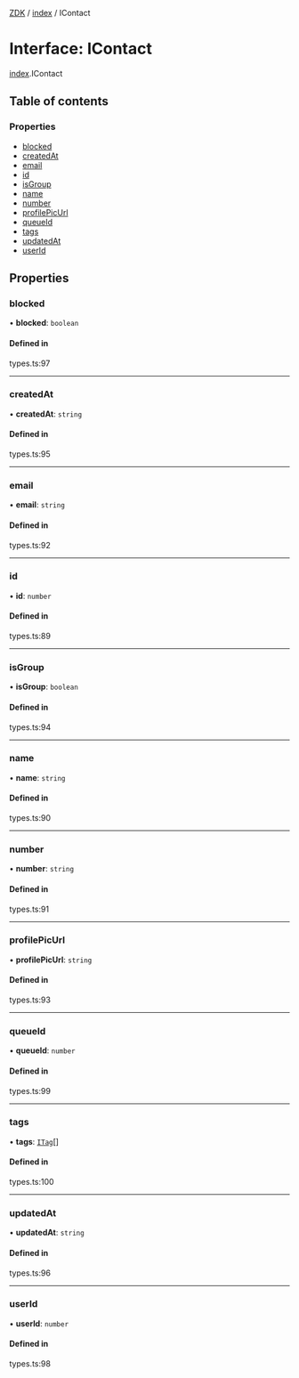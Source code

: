 [ZDK](../README.md) / [index](../modules/index.md) / IContact

# Interface: IContact

[index](../modules/index.md).IContact

## Table of contents

### Properties

- [blocked](index.IContact.md#blocked)
- [createdAt](index.IContact.md#createdat)
- [email](index.IContact.md#email)
- [id](index.IContact.md#id)
- [isGroup](index.IContact.md#isgroup)
- [name](index.IContact.md#name)
- [number](index.IContact.md#number)
- [profilePicUrl](index.IContact.md#profilepicurl)
- [queueId](index.IContact.md#queueid)
- [tags](index.IContact.md#tags)
- [updatedAt](index.IContact.md#updatedat)
- [userId](index.IContact.md#userid)

## Properties

### blocked

• **blocked**: `boolean`

#### Defined in

types.ts:97

___

### createdAt

• **createdAt**: `string`

#### Defined in

types.ts:95

___

### email

• **email**: `string`

#### Defined in

types.ts:92

___

### id

• **id**: `number`

#### Defined in

types.ts:89

___

### isGroup

• **isGroup**: `boolean`

#### Defined in

types.ts:94

___

### name

• **name**: `string`

#### Defined in

types.ts:90

___

### number

• **number**: `string`

#### Defined in

types.ts:91

___

### profilePicUrl

• **profilePicUrl**: `string`

#### Defined in

types.ts:93

___

### queueId

• **queueId**: `number`

#### Defined in

types.ts:99

___

### tags

• **tags**: [`ITag`](index.ITag.md)[]

#### Defined in

types.ts:100

___

### updatedAt

• **updatedAt**: `string`

#### Defined in

types.ts:96

___

### userId

• **userId**: `number`

#### Defined in

types.ts:98
